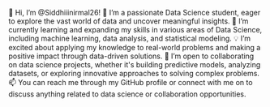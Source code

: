 

👋 Hi, I’m @Siddhiiinirmal26!
👀 I’m a passionate Data Science student, eager to explore the vast world of data and uncover meaningful insights.
🌱 I’m currently learning and expanding my skills in various areas of Data Science, including machine learning, data analysis, and statistical modeling.
💡 I’m excited about applying my knowledge to real-world problems and making a positive impact through data-driven solutions.
🤝 I’m open to collaborating on data science projects, whether it's building predictive models, analyzing datasets, or exploring innovative approaches to solving complex problems.
📫 You can reach me through my GitHub profile or connect with me on  to discuss anything related to data science or collaboration opportunities.

<!---
Siddhiiinirmal26/Siddhiiinirmal26 is a ✨ special ✨ repository because its `README.md` (this file) appears on your GitHub profile.
You can click the Preview link to take a look at your changes.
--->

